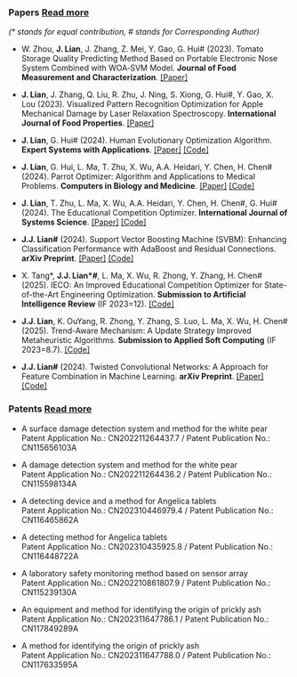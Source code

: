 ### Papers [Read more](https://scholar.google.com/citations?hl=zh-CN&user=swfyyjkAAAAJ)

_(* stands for equal contribution, # stands for Corresponding Author)_

- W. Zhou, <strong>J. Lian</strong>, J. Zhang, Z. Mei, Y. Gao, G. Hui# (2023). Tomato Storage Quality Predicting Method Based on Portable Electronic Nose System Combined with WOA‑SVM Model. <strong>Journal of Food Measurement and Characterization</strong>. [[Paper]](https://doi.org/10.1007/s11694-023-01865-0)

- <strong>J. Lian</strong>, J. Zhang, Q. Liu, R. Zhu, J. Ning, S. Xiong, G. Hui#, Y. Gao, X. Lou (2023). Visualized Pattern Recognition Optimization for Apple Mechanical Damage by Laser Relaxation Spectroscopy. <strong>International Journal of Food Properties</strong>. [[Paper]](https://doi.org/10.1080/10942912.2023.2221404)

- <strong>J. Lian</strong>, G. Hui# (2024). Human Evolutionary Optimization Algorithm. <strong>Expert Systems with Applications</strong>. [[Paper]](https://doi.org/10.1016/j.eswa.2023.122638) [[Code]](https://github.com/junbolian/HEOA)

- <strong>J. Lian</strong>, G. Hui, L. Ma, T. Zhu, X. Wu, A.A. Heidari, Y. Chen, H. Chen# (2024). Parrot Optimizer: Algorithm and Applications to Medical Problems. <strong>Computers in Biology and Medicine</strong>. [[Paper]](https://doi.org/10.1016/j.compbiomed.2024.108064) [[Code]](https://github.com/junbolian/PO)

- <strong>J. Lian</strong>, T. Zhu, L. Ma, X. Wu, A.A. Heidari, Y. Chen, H. Chen#, G. Hui# (2024). The Educational Competition Optimizer. <strong>International Journal of Systems Science</strong>. [[Paper]](https://doi.org/10.1080/00207721.2024.2367079) [[Code]](https://github.com/junbolian/ECO)

- <strong>J.J. Lian#</strong> (2024). Support Vector Boosting Machine (SVBM): Enhancing Classification Performance with AdaBoost and Residual Connections. <strong>arXiv Preprint</strong>. [[Paper]](https://arxiv.org/abs/2410.06957) [[Code]](https://github.com/junbolian/SVBM)

- X. Tang*, <strong>J.J. Lian*#</strong>, L. Ma, X. Wu, R. Zhong, Y. Zhang, H. Chen# (2025). IECO: An Improved Educational Competition Optimizer for State-of-the-Art Engineering Optimization. <strong>Submission to Artificial Intelligence Review</strong> (IF 2023=12). [[Code]](https://github.com/junbolian/IECO)

- <strong>J.J. Lian</strong>, K. OuYang, R. Zhong, Y. Zhang, S. Luo, L. Ma, X. Wu, H. Chen# (2025). Trend-Aware Mechanism: A Update Strategy Improved Metaheuristic Algorithms. <strong>Submission to Applied Soft Computing</strong> (IF 2023=8.7). [[Code]](https://github.com/junbolian/Trend-Aware-Mechanism)

- <strong>J.J. Lian#</strong> (2024). Twisted Convolutional Networks: A Approach for Feature Combination in Machine Learning. <strong>arXiv Preprint</strong>. [[Paper]](https://arxiv.org/pdf/2412.00238) [[Code]](https://github.com/junbolian/Twisted-Convolutional-Networks)

### Patents [Read more](https://patents.google.com/?inventor=%E8%BF%9E%E4%BF%8A%E5%8D%9A)

- A surface damage detection system and method for the white pear  
  Patent Application No.: CN202211264437.7 / Patent Publication No.: CN115656103A

- A damage detection system and method for the white pear  
  Patent Application No.: CN202211264436.2 / Patent Publication No.: CN115598134A

- A detecting device and a method for Angelica tablets  
  Patent Application No.: CN202310446979.4 / Patent Publication No.: CN116465862A

- A detecting method for Angelica tablets  
  Patent Application No.: CN202310435925.8 / Patent Publication No.: CN116448722A

- A laboratory safety monitoring method based on sensor array  
  Patent Application No.: CN202210861807.9 / Patent Publication No.: CN115239130A

- An equipment and method for identifying the origin of prickly ash  
  Patent Application No.: CN202311647786.1 / Patent Publication No.: CN117849289A

- A method for identifying the origin of prickly ash  
  Patent Application No.: CN202311647788.0 / Patent Publication No.: CN117633595A
